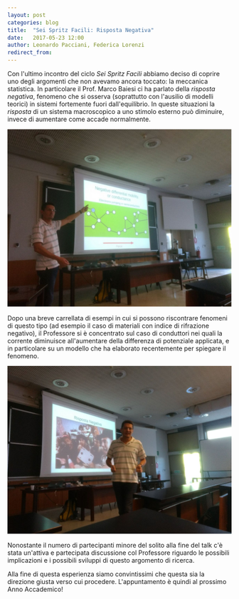 ```yaml
---
layout: post
categories: blog 
title:  "Sei Spritz Facili: Risposta Negativa"
date:   2017-05-23 12:00
author: Leonardo Pacciani, Federica Lorenzi
redirect_from:
---
```


Con l'ultimo incontro del ciclo _Sei Spritz Facili_ abbiamo deciso di coprire uno degli argomenti che non avevamo ancora toccato: la meccanica statistica. In particolare il Prof. Marco Baiesi ci ha parlato della _risposta negativa_, fenomeno che si osserva (soprattutto con l'ausilio di modelli teorici) in sistemi fortemente fuori dall'equilibrio. In queste situazioni la _risposta_ di un sistema macroscopico a uno stimolo esterno può diminuire, invece di aumentare come accade normalmente.

![Foto 1](/img/eventilocali/2017_SpritzFacili_06/1.jpg)

Dopo una breve carrellata di esempi in cui si possono riscontrare fenomeni di questo tipo (ad esempio il caso di materiali con indice di rifrazione negativo), il Professore si è concentrato sul caso di conduttori nei quali la corrente diminuisce all'aumentare della differenza di potenziale applicata, e in particolare su un modello che ha elaborato recentemente per spiegare il fenomeno.

![Foto 2](/img/eventilocali/2017_SpritzFacili_06/2.jpg)

Nonostante il numero di partecipanti minore del solito alla fine del talk c'è stata un'attiva e partecipata discussione col Professore riguardo le possibili implicazioni e i possibili sviluppi di questo argomento di ricerca.

Alla fine di questa esperienza siamo convintissimi che questa sia la direzione giusta verso cui procedere. L'appuntamento è quindi al prossimo Anno Accademico! 